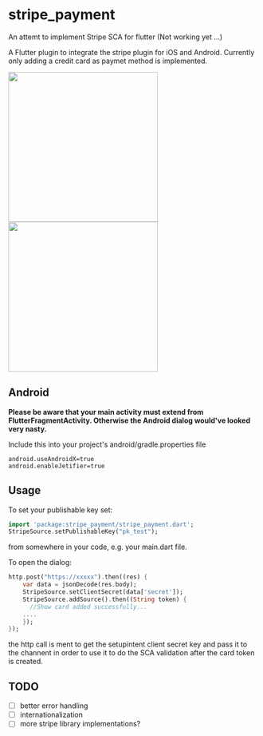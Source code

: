 # stripe_payment

An attemt to implement Stripe SCA for flutter (Not working yet ...)


A Flutter plugin to integrate the stripe plugin for iOS and Android. Currently only adding a credit card as paymet method is implemented.

<img src="https://github.com/jonasbark/flutter_stripe_payment/raw/master/screenshot_android.png" width="300">
<img src="https://github.com/jonasbark/flutter_stripe_payment/raw/master/screenshot_ios.png" width="300">

## Android

**Please be aware that your main activity must extend from FlutterFragmentActivity. Otherwise the Android dialog would've looked very nasty.**

Include this into your project's android/gradle.properties file
```properties
android.useAndroidX=true
android.enableJetifier=true
```

## Usage

To set your publishable key set:
```dart
import 'package:stripe_payment/stripe_payment.dart';
StripeSource.setPublishableKey("pk_test");
```
from somewhere in your code, e.g. your main.dart file.

To open the dialog:
```dart
http.post("https://xxxxx").then((res) {
    var data = jsonDecode(res.body);
    StripeSource.setClientSecret(data['secret']);
    StripeSource.addSource().then((String token) {
      //Show card added successfully...
    ....
    });
});
```
the http call is ment to get the setupintent client secret key and pass it to the channent in order to use it to do the SCA validation after the card token is created.

## TODO

- [ ] better error handling
- [ ] internationalization
- [ ] more stripe library implementations?
